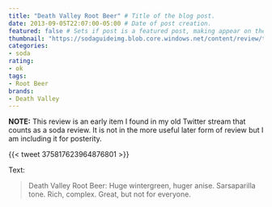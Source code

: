 ```yaml
---
title: "Death Valley Root Beer" # Title of the blog post.
date: 2013-09-05T22:07:00-05:00 # Date of post creation.
featured: false # Sets if post is a featured post, making appear on the home page side bar.
thumbnail: "https://sodaguideimg.blob.core.windows.net/content/review/thumbs/death-valley-root-beer.jpg" # Sets thumbnail image appearing inside card on homepage.
categories:
- soda
rating:
- ok
tags:
- Root Beer
brands:
- Death Valley
---
```


**NOTE:** This review is an early item I found in my old Twitter stream that counts as a soda review. It is not in the more useful later form of review but I am including it for posterity.

{{< tweet 375817623964876801 >}}

Text:
> Death Valley Root Beer: Huge wintergreen, huger anise. Sarsaparilla tone. Rich, complex. Great, but not for everyone.